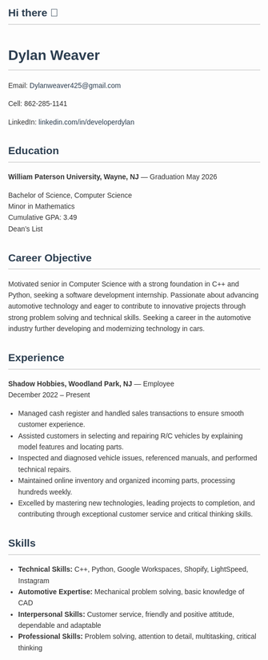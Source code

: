 ## Hi there 👋

<!--
**Dweaver425/Dweaver425** is a ✨ _special_ ✨ repository because its `README.md` (this file) appears on your GitHub profile.

Here are some ideas to get you started:

- 🔭 I’m currently working on ...
- 🌱 I’m currently learning ...
- 👯 I’m looking to collaborate on ...
- 🤔 I’m looking for help with ...
- 💬 Ask me about ...
- 📫 How to reach me: ...
- 😄 Pronouns: ...
- ⚡ Fun fact: ...
-->
<!DOCTYPE html>
<html lang="en">
<head>
  <meta charset="UTF-8">
  <title>Dylan Weaver - Resume</title>
  <style>
    body {
      font-family: Arial, sans-serif;
      margin: 40px;
      line-height: 1.6;
      color: #333;
    }
    h1, h2 {
      color: #2c3e50;
      border-bottom: 2px solid #ddd;
      padding-bottom: 5px;
    }
    .contact {
      margin-bottom: 20px;
    }
    .contact a {
      color: #2c3e50;
      text-decoration: none;
    }
    ul {
      margin: 0;
      padding-left: 20px;
    }
    .section {
      margin-bottom: 25px;
    }
  </style>
</head>
<body>

  <h1>Dylan Weaver</h1>

  <div class="contact">
    <p>Email: <a href="mailto:Dylanweaver425@gmail.com">Dylanweaver425@gmail.com</a></p>
    <p>Cell: 862-285-1141</p>
    <p>LinkedIn: <a href="https://www.linkedin.com/in/developerdylan/" target="_blank">
      linkedin.com/in/developerdylan</a></p>
  </div>

  <div class="section">
    <h2>Education</h2>
    <p><strong>William Paterson University, Wayne, NJ</strong> — Graduation May 2026</p>
    <p>Bachelor of Science, Computer Science<br>
       Minor in Mathematics<br>
       Cumulative GPA: 3.49<br>
       Dean’s List</p>
  </div>

  <div class="section">
    <h2>Career Objective</h2>
    <p>Motivated senior in Computer Science with a strong foundation in C++ and Python, seeking a 
       software development internship. Passionate about advancing automotive technology and eager 
       to contribute to innovative projects through strong problem solving and technical skills. 
       Seeking a career in the automotive industry further developing and modernizing technology in cars.</p>
  </div>

  <div class="section">
    <h2>Experience</h2>
    <p><strong>Shadow Hobbies, Woodland Park, NJ</strong> — Employee<br>
       December 2022 – Present</p>
    <ul>
      <li>Managed cash register and handled sales transactions to ensure smooth customer experience.</li>
      <li>Assisted customers in selecting and repairing R/C vehicles by explaining model features 
          and locating parts.</li>
      <li>Inspected and diagnosed vehicle issues, referenced manuals, and performed technical repairs.</li>
      <li>Maintained online inventory and organized incoming parts, processing hundreds weekly.</li>
      <li>Excelled by mastering new technologies, leading projects to completion, and contributing 
          through exceptional customer service and critical thinking skills.</li>
    </ul>
  </div>

  <div class="section">
    <h2>Skills</h2>
    <ul>
      <li><strong>Technical Skills:</strong> C++, Python, Google Workspaces, Shopify, LightSpeed, Instagram</li>
      <li><strong>Automotive Expertise:</strong> Mechanical problem solving, basic knowledge of CAD</li>
      <li><strong>Interpersonal Skills:</strong> Customer service, friendly and positive attitude, dependable and adaptable</li>
      <li><strong>Professional Skills:</strong> Problem solving, attention to detail, multitasking, critical thinking</li>
    </ul>
  </div>

</body>
</html>
